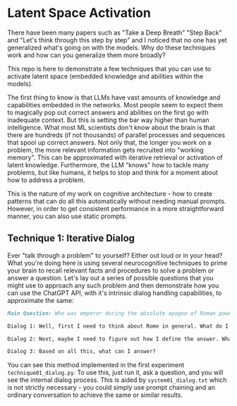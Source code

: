 # Latent Space Activation

There have been many papers such as "Take a Deep Breath" "Step Back" and "Let's think through this step by step" and I noticed that no one has yet generalized what's going on with the models. Why do these techniques work and how can you generalize them more broadly?

This repo is here to demonstrate a few techniques that you can use to activate latent space (embedded knowledge and abilities within the models). 

The first thing to know is that LLMs have vast amounts of knowledge and capabilities embedded in the networks. Most people seem to expect them to magically pop out correct answers and abilities on the first go with inadequate context. But this is setting the bar way higher than human intelligence. What most ML scientists don't know about the brain is that there are hundreds (if not thousands) of parallel processes and sequences that spool up correct answers. Not only that, the longer you work on a problem, the more relevant information gets recruited into "working memory". This can be approximated with iterative retrieval or activation of latent knowledge. Furthermore, the LLM "knows" how to tackle many problems, but like humans, it helps to stop and think for a moment about how to address a problem. 

This is the nature of my work on cognitive architecture - how to create patterns that can do all this automatically without needing manual prompts. However, in order to get consistent performance in a more straightforward manner, you can also use static prompts. 

## Technique 1: Iterative Dialog

Ever "talk through a problem" to yourself? Either out loud or in your head? What you're doing here is using several neurocognitive techniques to prime your brain to recall relevant facts and procedures to solve a problem or answer a question. Let's lay out a series of possible questions that you might use to approach any such problem and then demonstrate how you can use the ChatGPT API, with it's intrinsic dialog handling capabilities, to approximate the same:

```markdown
Main Question: Who was emperor during the absolute apogee of Roman power?

Dialog 1: Well, first I need to think about Rome in general. What do I know about Rome that is relevant?

Dialog 2: Next, maybe I need to figure out how I define the answer. What criteria am I looking to judge on?

Dialog 3: Based on all this, what can I answer?
```

You can see this method implemented in the first experiment `technique01_dialog.py`. To use this, just run it, ask a question, and you will see the internal dialog process. This is aided by `system01_dialog.txt` which is not strictly necessary - you could simply use prompt chaining and an ordinary conversation to achieve the same or similar results. 